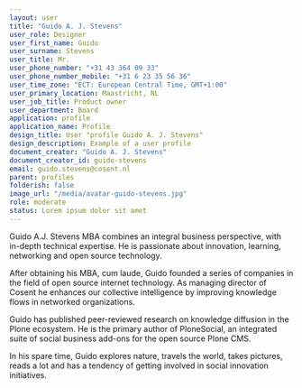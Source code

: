 ```yaml
---
layout: user
title: "Guido A. J. Stevens"
user_role: Designer
user_first_name: Guido
user_surname: Stevens
user_title: Mr.
user_phone_number: "+31 43 364 09 33"
user_phone_number_mobile: "+31 6 23 35 56 36"
user_time_zone: "ECT: European Central Time, GMT+1:00"
user_primary_location: Maastricht, NL
user_job_title: Product owner
user_department: Board
application: profile
application_name: Profile
design_title: User "profile Guido A. J. Stevens"
design_description: Example of a user profile
document_creator: "Guido A. J. Stevens"
document_creator_id: guido-stevens
email: guido.stevens@cosent.nl
parent: profiles
folderish: false
image_url: "/media/avatar-guido-stevens.jpg"
role: moderate
status: Lorem ipsum dolor sit amet
---
```


Guido A.J. Stevens MBA combines an integral business perspective, with in-depth technical expertise. He is passionate about innovation, learning, networking and open source technology. 

After obtaining his MBA, cum laude, Guido founded a series of companies in the field of open source internet technology. As managing director of Cosent he enhances our collective intelligence by improving knowledge flows in networked organizations.

Guido has published peer-reviewed research on knowledge diffusion in the Plone ecosystem⁠. He is the primary author of PloneSocial, an integrated suite of social business add-ons for the open source Plone CMS.

In his spare time, Guido explores nature, travels the world, takes pictures, reads a lot and has a tendency of getting involved in social innovation initiatives.
